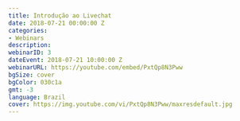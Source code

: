 ```yaml
---
title: Introdução ao Livechat
date: 2018-07-21 00:00:00 Z
categories:
- Webinars
description: 
webinarID: 3
dateEvent: 2018-07-21 10:00:00 Z
webinarURL: https://youtube.com/embed/PxtQp8N3Pww
bgSize: cover
bgColor: 030c1a
gmt: -3
language: Brazil
cover: https://img.youtube.com/vi/PxtQp8N3Pww/maxresdefault.jpg
---
```


